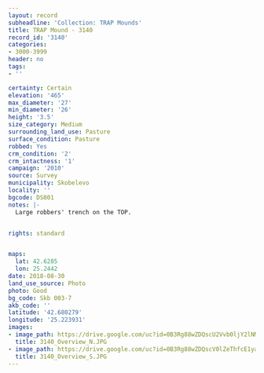 ```yaml
---
layout: record
subheadline: 'Collection: TRAP Mounds'
title: TRAP Mound - 3140
record_id: '3140'
categories:
- 3000-3999
header: no
tags:
- ''

certainty: Certain
elevation: '465'
max_diameter: '27'
min_diameter: '26'
height: '3.5'
size_category: Medium
surrounding_land_use: Pasture
surface_condition: Pasture
robbed: Yes
crm_condition: '2'
crm_intactness: '1'
campaign: '2010'
source: Survey
municipality: Skobelevo
locality: ''
bgcode: DS001
notes: |-
  Large robbers' trench on the TOP.


rights: standard


maps:
  lat: 42.6285
  lon: 25.2442
date: 2018-08-30
land_use_source: Photo
photo: Good
bg_code: Skb 003-7
akb_code: ''
latitude: '42.680279'
longitude: '25.223931'
images:
- image_path: https://drive.google.com/uc?id=0B3Rg88wZDQscU2Vvb0ljY2lNM00
  title: 3140_Overview_N.JPG
- image_path: https://drive.google.com/uc?id=0B3Rg88wZDQscV0lZeThfcE1yam8
  title: 3140_Overview_S.JPG
---
```

